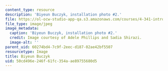 ```yaml
---
content_type: resource
description: 'Biyeun Buczyk, installation photo #2.'
file: https://ol-ocw-studio-app-qa.s3.amazonaws.com/courses/4-341-introduction-to-photography-and-related-media-fall-2007/50cd496e246f61fc354aae89755680d5_buczyk6.jpg
file_type: image/jpeg
image_metadata:
  caption: 'Biyeun Buczyk, installation photo #2.'
  credit: Image courtesy of Adele Phillips and Sadia Shirazi.
  image-alt: ''
parent_uid: 60274bd4-7c9f-2eec-d187-02ae42bf5507
resourcetype: Image
title: Biyeun Buczyk
uid: 50cd496e-246f-61fc-354a-ae89755680d5
---
```

